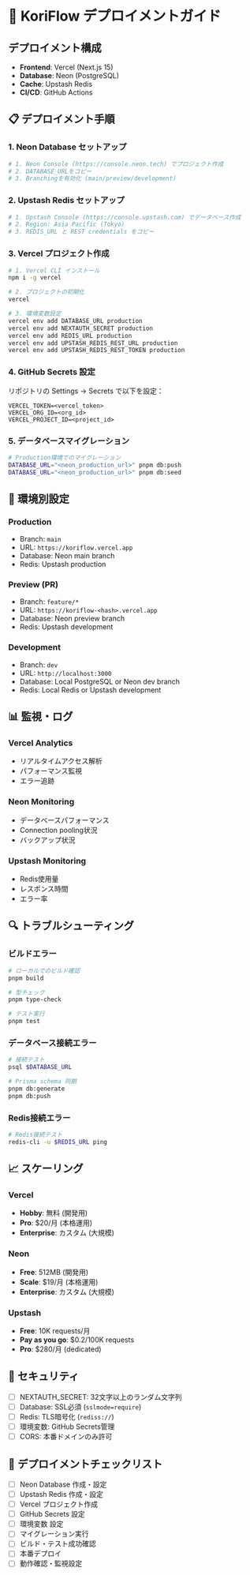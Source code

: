 # 🚀 KoriFlow デプロイメントガイド

## デプロイメント構成

- **Frontend**: Vercel (Next.js 15)
- **Database**: Neon (PostgreSQL)
- **Cache**: Upstash Redis
- **CI/CD**: GitHub Actions

## 📋 デプロイメント手順

### 1. Neon Database セットアップ

```bash
# 1. Neon Console (https://console.neon.tech) でプロジェクト作成
# 2. DATABASE_URLをコピー
# 3. Branchingを有効化 (main/preview/development)
```

### 2. Upstash Redis セットアップ

```bash
# 1. Upstash Console (https://console.upstash.com) でデータベース作成
# 2. Region: Asia Pacific (Tokyo)
# 3. REDIS_URL と REST credentials をコピー
```

### 3. Vercel プロジェクト作成

```bash
# 1. Vercel CLI インストール
npm i -g vercel

# 2. プロジェクトの初期化
vercel

# 3. 環境変数設定
vercel env add DATABASE_URL production
vercel env add NEXTAUTH_SECRET production
vercel env add REDIS_URL production
vercel env add UPSTASH_REDIS_REST_URL production
vercel env add UPSTASH_REDIS_REST_TOKEN production
```

### 4. GitHub Secrets 設定

リポジトリの Settings → Secrets で以下を設定：

```
VERCEL_TOKEN=<vercel_token>
VERCEL_ORG_ID=<org_id>
VERCEL_PROJECT_ID=<project_id>
```

### 5. データベースマイグレーション

```bash
# Production環境でのマイグレーション
DATABASE_URL="<neon_production_url>" pnpm db:push
DATABASE_URL="<neon_production_url>" pnpm db:seed
```

## 🔧 環境別設定

### Production
- Branch: `main`
- URL: `https://koriflow.vercel.app`
- Database: Neon main branch
- Redis: Upstash production

### Preview (PR)
- Branch: `feature/*`
- URL: `https://koriflow-<hash>.vercel.app`
- Database: Neon preview branch
- Redis: Upstash development

### Development
- Branch: `dev`
- URL: `http://localhost:3000`
- Database: Local PostgreSQL or Neon dev branch
- Redis: Local Redis or Upstash development

## 📊 監視・ログ

### Vercel Analytics
- リアルタイムアクセス解析
- パフォーマンス監視
- エラー追跡

### Neon Monitoring
- データベースパフォーマンス
- Connection pooling状況
- バックアップ状況

### Upstash Monitoring
- Redis使用量
- レスポンス時間
- エラー率

## 🔍 トラブルシューティング

### ビルドエラー
```bash
# ローカルでのビルド確認
pnpm build

# 型チェック
pnpm type-check

# テスト実行
pnpm test
```

### データベース接続エラー
```bash
# 接続テスト
psql $DATABASE_URL

# Prisma schema 同期
pnpm db:generate
pnpm db:push
```

### Redis接続エラー
```bash
# Redis接続テスト
redis-cli -u $REDIS_URL ping
```

## 📈 スケーリング

### Vercel
- **Hobby**: 無料 (開発用)
- **Pro**: $20/月 (本格運用)
- **Enterprise**: カスタム (大規模)

### Neon
- **Free**: 512MB (開発用)
- **Scale**: $19/月 (本格運用)
- **Enterprise**: カスタム (大規模)

### Upstash
- **Free**: 10K requests/月
- **Pay as you go**: $0.2/100K requests
- **Pro**: $280/月 (dedicated)

## 🚨 セキュリティ

- [ ] NEXTAUTH_SECRET: 32文字以上のランダム文字列
- [ ] Database: SSL必須 (`sslmode=require`)
- [ ] Redis: TLS暗号化 (`rediss://`)
- [ ] 環境変数: GitHub Secrets管理
- [ ] CORS: 本番ドメインのみ許可

## 📝 デプロイメントチェックリスト

- [ ] Neon Database 作成・設定
- [ ] Upstash Redis 作成・設定
- [ ] Vercel プロジェクト作成
- [ ] GitHub Secrets 設定
- [ ] 環境変数 設定
- [ ] マイグレーション実行
- [ ] ビルド・テスト成功確認
- [ ] 本番デプロイ
- [ ] 動作確認・監視設定
